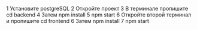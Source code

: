 1 Установите postgreSQL 2 Откройте проект 3 В терминале пропишите cd backend 4 Затем npm install 5 npm start 6 Откройте второй терминал и пропишите cd frontend 6 Затем npm install 7 npm start
